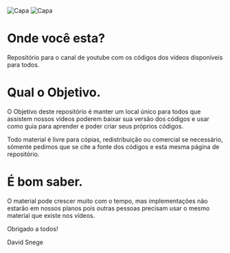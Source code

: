 ![Capa](http://davidsnege.com/wp-content/uploads/2019/10/1.png)
![Capa](http://davidsnege.com/wp-content/uploads/2019/09/logo_escuro_full-300x68.png)

# Onde você esta? 

Repositório para o canal de youtube com os códigos dos vídeos disponíveis para todos.

# Qual o Objetivo.

O Objetivo deste repositório é manter um local único para todos que assistem nossos vídeos poderem baixar sua versão dos códigos e usar como guia para aprender e poder criar seus próprios códigos.

Todo material é livre para cópias, redistribuição ou comercial se necessário, sómente pedimos que se cite a fonte dos códigos e esta mesma página de repositório.

# É bom saber.

O material pode crescer muito com o tempo, mas implementações não estarão em nossos planos pois outras pessoas precisam usar o mesmo material que existe nos vídeos.

Obrigado a todos!

David Snege
